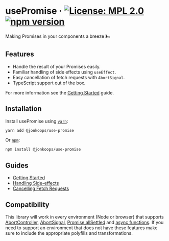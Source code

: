 # usePromise &middot; [![License: MPL 2.0](https://img.shields.io/badge/License-MPL%202.0-brightgreen.svg)](https://github.com/jonkoops/use-promise/blob/main/LICENSE.md) [![npm version](https://img.shields.io/npm/v/@jonkoops/use-promise.svg?style=flat)](https://www.npmjs.com/package/@jonkoops/use-promise)

Making Promises in your components a breeze 🌬️

## Features
- Handle the result of your Promises easily.
- Familiar handling of side effects using `useEffect`.
- Easy cancellation of fetch requests with `AbortSignal`.
- TypeScript support out of the box.

For more information see the [Getting Started](./guides/getting-started.md) guide.

## Installation

Install usePromise using [`yarn`](https://yarnpkg.com/en/package/@jonkoops/use-promise):

```bash
yarn add @jonkoops/use-promise
```

Or [`npm`](https://www.npmjs.com/package/@jonkoops/use-promise):

```bash
npm install @jonkoops/use-promise
```

## Guides
- [Getting Started](./guides/getting-started.md)
- [Handling Side-effects](./guides/side-effects.md)
- [Cancelling Fetch Requests](./guides/cancelling-requests.md)

## Compatibility

This library will work in every environment (Node or browser) that supports [AbortController](https://developer.mozilla.org/en-US/docs/Web/API/AbortController), [AbortSignal](https://developer.mozilla.org/en-US/docs/Web/API/AbortSignal), [Promise.allSettled](https://developer.mozilla.org/en-US/docs/Web/JavaScript/Reference/Global_Objects/Promise/allSettled) and [async functions](https://developer.mozilla.org/en-US/docs/Web/JavaScript/Reference/Statements/async_function). If you need to support an environment that does not have these features make sure to include the appropriate polyfills and transformations.